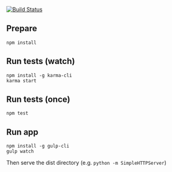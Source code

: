 [![Build Status](https://travis-ci.org/hannesstruss/recipcal.svg?branch=master)](https://travis-ci.org/hannesstruss/recipcal)

Prepare
-------

    npm install

Run tests (watch)
-----------------

    npm install -g karma-cli
    karma start

Run tests (once)
----------------

    npm test

Run app
-------

    npm install -g gulp-cli
    gulp watch

Then serve the dist directory (e.g. `python -m SimpleHTTPServer`)
